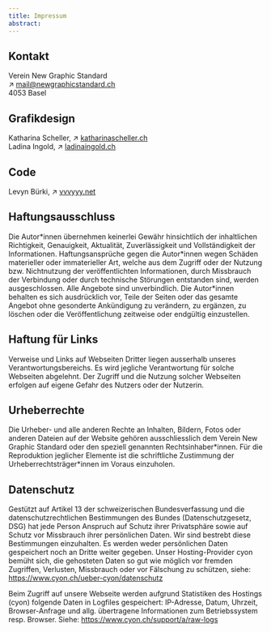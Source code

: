 ```yaml
---
title: Impressum
abstract:
---
```


## Kontakt

Verein New Graphic Standard
<br>
↗ [mail@newgraphicstandard.ch](mailto:mail@newgraphicstandard.ch)
<br>
4053 Basel

## Grafikdesign

Katharina Scheller, ↗ [katharinascheller.ch](https://katharinascheller.ch/)
<br>
Ladina Ingold, ↗ [ladinaingold.ch](https://ladinaingold.ch/)

## Code

Levyn Bürki, ↗ [vvvyyy.net](https://vvvyyy.net/)

## Haftungsausschluss

Die Autor\*innen übernehmen keinerlei Gewähr hinsichtlich der inhaltlichen Richtigkeit, Genauigkeit, Aktualität, Zuverlässigkeit und Vollständigkeit der Informationen.
Haftungsansprüche gegen die Autor\*innen wegen Schäden materieller oder immaterieller Art, welche aus dem Zugriff oder der Nutzung bzw. Nichtnutzung der veröffentlichten Informationen, durch Missbrauch der Verbindung oder durch technische Störungen entstanden sind, werden ausgeschlossen.
Alle Angebote sind unverbindlich. Die Autor\*innen behalten es sich ausdrücklich vor, Teile der Seiten oder das gesamte Angebot ohne gesonderte Ankündigung zu verändern, zu ergänzen, zu löschen oder die Veröffentlichung zeitweise oder endgültig einzustellen.

## Haftung für Links

Verweise und Links auf Webseiten Dritter liegen ausserhalb unseres Verantwortungsbereichs. Es wird jegliche Verantwortung für solche Webseiten abgelehnt. Der Zugriff und die Nutzung solcher Webseiten erfolgen auf eigene Gefahr des Nutzers oder der Nutzerin.

## Urheberrechte

Die Urheber- und alle anderen Rechte an Inhalten, Bildern, Fotos oder anderen Dateien auf der Website gehören ausschliesslich dem Verein New Graphic Standard oder den speziell genannten Rechtsinhaber\*innen. Für die Reproduktion jeglicher Elemente ist die schriftliche Zustimmung der Urheberrechtsträger\*innen im Voraus einzuholen.

## Datenschutz

Gestützt auf Artikel 13 der schweizerischen Bundesverfassung und die datenschutzrechtlichen Bestimmungen des Bundes (Datenschutzgesetz, DSG) hat jede Person Anspruch auf Schutz ihrer Privatsphäre sowie auf Schutz vor Missbrauch ihrer persönlichen Daten. Wir sind bestrebt diese Bestimmungen einzuhalten. Es werden weder persönlichen Daten gespeichert noch an Dritte weiter gegeben.
Unser Hosting-Provider cyon bemüht sich, die gehosteten Daten so gut wie möglich vor fremden Zugriffen, Verlusten, Missbrauch oder vor Fälschung zu schützen, siehe: https://www.cyon.ch/ueber-cyon/datenschutz

Beim Zugriff auf unsere Webseite werden aufgrund Statistiken des Hostings (cyon) folgende Daten in Logfiles gespeichert: IP-Adresse, Datum, Uhrzeit, Browser-Anfrage und allg. übertragene Informationen zum Betriebssystem resp. Browser. Siehe: https://www.cyon.ch/support/a/raw-logs
